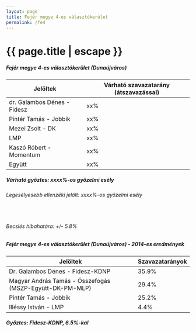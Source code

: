 ```yaml
---
layout: page
title: Fejér megye 4-es választókerület
permalink: /fe4
---
```


<h1 class="page-title">{{ page.title | escape }}</h1>

<div class="section">
    <div class="row">
          <div class="col s12">
		  <h5>Fejér megye 4-es választókerület (Dunaújváros)</h5>
            <table class="responsive-table">
              <thead>
                <tr>
                    <th>Jelöltek</th>
                    <th>Várható szavazatarány (átszavazással)</th>
                </tr>
              </thead>
              <tbody>
             <tr>
                  <td>dr. Galambos Dénes - Fidesz</td>
				  <td id="id_fidesz">xx%</td>
			</tr>
			<tr><td>Pintér Tamás - Jobbik</td><td id="id_jobbik">xx%</td></tr>
<tr>
                  <td>Mezei Zsolt - DK</td>
				  <td id="id_baloldal">xx%</td>
			</tr>
			<tr>
                  <td>LMP</td>
				  <td id="id_lmp">xx%</td>
			</tr>
			<tr>
				  <td>Kaszó Róbert - Momentum</td>
				  <td id="id_momentum">xx%</td>
			</tr>
<tr>
<td>Együtt</td>
<td id="id_egyutt">xx%</td>
</tr>                
              </tbody>
            </table>
			<h5>Várható győztes: <span id="gyoztes">xx</span><span id="esely">xx</span><span>%-os győzelmi esély</span></h5>
			<h6>Legesélyesebb ellenzéki jelölt: <span id="masodik">xx</span><span id="esely2">xx</span><span>%-os győzelmi esély</span></h6>
			<br/>
			<h6>Becslés hibahatára: +/- 5.8%</h6>
          </div>
    </div>
</div>

<div class="section">
    <div class="row">
          <div class="col s12">
		  <h5>Fejér megye 4-es választókerület (Dunaújváros) - 2014-es eredmények</h5>
            <table class="responsive-table">
              <thead>
                <tr>
                    <th>Jelöltek</th>
                    <th>Szavazatarányok</th>
                </tr>
              </thead>
              <tbody>
			  <tr>
                  <td>Dr. Galambos Dénes - Fidesz-KDNP</td>
				  <td>35.9%</td>
			</tr>
			<tr>
				  <td>Magyar András Tamás - Összefogás (MSZP-Együtt-DK-PM-MLP)</td>
				  <td>29.4%</td>
			</tr>
			<tr>
			      <td>Pintér Tamás - Jobbik</td>
				  <td>25.2%</td>
			</tr>
			<tr>
				  <td>Illéssy István - LMP</td>
				  <td>4.4%</td>
			</tr>                
              </tbody>
            </table>
			<h5>Győztes: Fidesz-KDNP, 6.5%-kal</h5>
          </div>
    </div>
</div>
